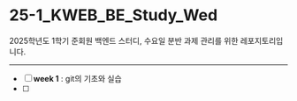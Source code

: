 # 25-1_KWEB_BE_Study_Wed

2025학년도 1학기 준회원 백엔드 스터디, 수요일 분반 과제 관리를 위한 레포지토리입니다.

---
- [ ] **week 1** : git의 기초와 실습
- [ ] 
